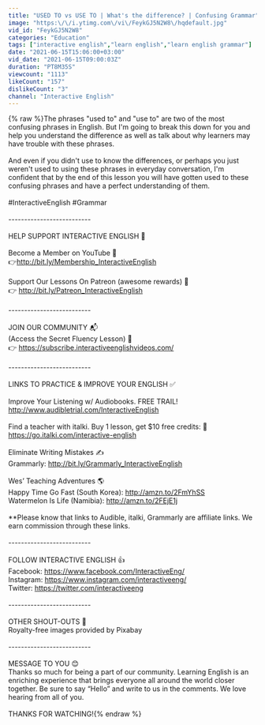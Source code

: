 ```yaml
---
title: "USED TO vs USE TO | What's the difference? | Confusing Grammar"
image: "https:\/\/i.ytimg.com\/vi\/FeykGJ5N2W8\/hqdefault.jpg"
vid_id: "FeykGJ5N2W8"
categories: "Education"
tags: ["interactive english","learn english","learn english grammar"]
date: "2021-06-15T15:06:00+03:00"
vid_date: "2021-06-15T09:00:03Z"
duration: "PT8M35S"
viewcount: "1113"
likeCount: "157"
dislikeCount: "3"
channel: "Interactive English"
---
```

{% raw %}The phrases &quot;used to&quot; and &quot;use to&quot; are two of the most confusing phrases in English. But I'm going to break this down for you and help you understand the difference as well as talk about why learners may have trouble with these phrases. <br /><br />And even if you didn't use to know the differences, or perhaps you just weren't used to using these phrases in everyday conversation, I'm confident that by the end of this lesson you will have gotten used to these confusing phrases and have a perfect understanding of them. <br /><br />#InteractiveEnglish #Grammar<br /><br />--------------------------<br /><br />HELP SUPPORT INTERACTIVE ENGLISH 💖<br /><br />Become a Member on YouTube 🎊<br />👉<a rel="nofollow" target="blank" href="http://bit.ly/Membership_InteractiveEnglish">http://bit.ly/Membership_InteractiveEnglish</a><br /><br />Support Our Lessons On Patreon (awesome rewards) 🎉<br />👉 <a rel="nofollow" target="blank" href="http://bit.ly/Patreon_InteractiveEnglish">http://bit.ly/Patreon_InteractiveEnglish</a><br /><br />--------------------------<br /><br />JOIN OUR COMMUNITY 📬<br />(Access the Secret Fluency Lesson) 🤫<br />👉 <a rel="nofollow" target="blank" href="https://subscribe.interactiveenglishvideos.com/">https://subscribe.interactiveenglishvideos.com/</a><br /><br />--------------------------<br /><br />LINKS TO PRACTICE &amp; IMPROVE YOUR ENGLISH ✅<br /><br />Improve Your Listening w/ Audiobooks. FREE TRAIL!<br /><a rel="nofollow" target="blank" href="http://www.audibletrial.com/InteractiveEnglish">http://www.audibletrial.com/InteractiveEnglish</a><br /><br />Find a teacher with italki. Buy 1 lesson, get $10 free credits: 🙋<br /><a rel="nofollow" target="blank" href="https://go.italki.com/interactive-english">https://go.italki.com/interactive-english</a><br /><br />Eliminate Writing Mistakes ✍<br />Grammarly: <a rel="nofollow" target="blank" href="http://bit.ly/Grammarly_InteractiveEnglish">http://bit.ly/Grammarly_InteractiveEnglish</a><br /><br />Wes’ Teaching Adventures 🌎<br />Happy Time Go Fast (South Korea): <a rel="nofollow" target="blank" href="http://amzn.to/2FmYhSS">http://amzn.to/2FmYhSS</a><br />Watermelon Is Life (Namibia): <a rel="nofollow" target="blank" href="http://amzn.to/2FEjE1j">http://amzn.to/2FEjE1j</a><br /><br />**Please know that links to Audible, italki, Grammarly are affiliate links. We earn commission through these links.<br /><br />--------------------------<br /><br />FOLLOW INTERACTIVE ENGLISH 👍<br />Facebook: <a rel="nofollow" target="blank" href="https://www.facebook.com/InteractiveEng/">https://www.facebook.com/InteractiveEng/</a><br />Instagram: <a rel="nofollow" target="blank" href="https://www.instagram.com/interactiveeng/">https://www.instagram.com/interactiveeng/</a><br />Twitter: <a rel="nofollow" target="blank" href="https://twitter.com/interactiveeng">https://twitter.com/interactiveeng</a><br /><br />--------------------------<br /><br />OTHER SHOUT-OUTS 💬<br />Royalty-free images provided by Pixabay<br /><br />--------------------------<br /><br />MESSAGE TO YOU 😊<br />Thanks so much for being a part of our community. Learning English is an enriching experience that brings everyone all around the world closer together. Be sure to say “Hello” and write to us in the comments. We love hearing from all of you.<br /><br />THANKS FOR WATCHING!{% endraw %}
